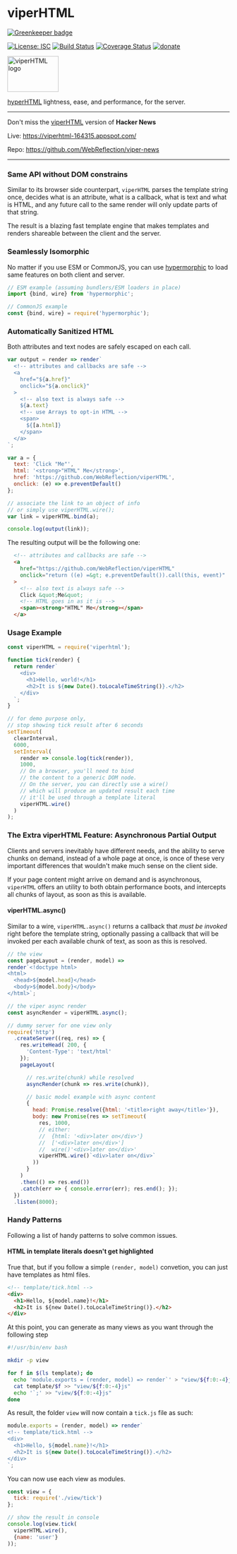 # viperHTML

[![Greenkeeper badge](https://badges.greenkeeper.io/WebReflection/viperHTML.svg)](https://greenkeeper.io/)

[![License: ISC](https://img.shields.io/badge/License-ISC-yellow.svg)](https://opensource.org/licenses/ISC) [![Build Status](https://travis-ci.org/WebReflection/hyperHTML.svg?branch=master)](https://travis-ci.org/WebReflection/viperHTML) [![Coverage Status](https://coveralls.io/repos/github/WebReflection/viperHTML/badge.svg?branch=master)](https://coveralls.io/github/WebReflection/viperHTML?branch=master) [![donate](https://img.shields.io/badge/$-donate-ff69b4.svg?maxAge=2592000&style=flat)](https://github.com/WebReflection/donate)

<img alt="viperHTML logo" src="https://webreflection.github.io/hyperHTML/logo/viperhtml.svg" width="116" height="81">

[hyperHTML](https://github.com/WebReflection/hyperHTML) lightness, ease, and performance, for the server.

- - -
Don't miss the [viperHTML](https://github.com/WebReflection/viperHTML) version of **Hacker News**

Live: https://viperhtml-164315.appspot.com/

Repo: https://github.com/WebReflection/viper-news
- - -

### Same API without DOM constrains
Similar to its browser side counterpart, `viperHTML` parses the template string once, decides what is an attribute, what is a callback, what is text and what is HTML, and any future call to the same render will only update parts of that string.

The result is a blazing fast template engine that makes templates and renders shareable between the client and the server.

### Seamlessly Isomorphic
No matter if you use ESM or CommonJS, you can use [hypermorphic](https://github.com/WebReflection/hypermorphic#hypermorphic-)
to load same features on both client and server.

```js
// ESM example (assuming bundlers/ESM loaders in place)
import {bind, wire} from 'hypermorphic';

// CommonJS example
const {bind, wire} = require('hypermorphic');
```


### Automatically Sanitized HTML
Both attributes and text nodes are safely escaped on each call.
```js
var output = render => render`
  <!-- attributes and callbacks are safe -->
  <a
    href="${a.href}"
    onclick="${a.onclick}"
  >
    <!-- also text is always safe -->
    ${a.text}
    <!-- use Arrays to opt-in HTML -->
    <span>
      ${[a.html]}
    </span>
  </a>
`;

var a = {
  text: 'Click "Me"',
  html: '<strong>"HTML" Me</strong>',
  href: 'https://github.com/WebReflection/viperHTML',
  onclick: (e) => e.preventDefault()
};

// associate the link to an object of info
// or simply use viperHTML.wire();
var link = viperHTML.bind(a);

console.log(output(link));
```

The resulting output will be the following one:
```html
  <!-- attributes and callbacks are safe -->
  <a
    href="https://github.com/WebReflection/viperHTML"
    onclick="return ((e) =&gt; e.preventDefault()).call(this, event)"
  >
    <!-- also text is always safe -->
    Click &quot;Me&quot;
    <!-- HTML goes in as it is -->
    <span><strong>"HTML" Me</strong></span>
  </a>
```

### Usage Example
```js
const viperHTML = require('viperhtml');

function tick(render) {
  return render`
    <div>
      <h1>Hello, world!</h1>
      <h2>It is ${new Date().toLocaleTimeString()}.</h2>
    </div>
  `;
}

// for demo purpose only,
// stop showing tick result after 6 seconds
setTimeout(
  clearInterval,
  6000,
  setInterval(
    render => console.log(tick(render)),
    1000,
    // On a browser, you'll need to bind
    // the content to a generic DOM node.
    // On the server, you can directly use a wire()
    // which will produce an updated result each time
    // it'll be used through a template literal
    viperHTML.wire()
  )
);
```




### The Extra viperHTML Feature: Asynchronous Partial Output

Clients and servers inevitably have different needs,
and the ability to serve chunks on demand, instead of a whole page at once,
is once of these very important differences that wouldn't make much sense on the client side.

If your page content might arrive on demand and is asynchronous,
`viperHTML` offers an utility to both obtain performance boots,
and intercepts all chunks of layout, as soon as this is available.


#### viperHTML.async()

Similar to a wire, `viperHTML.async()` returns a callback that *must be invoked* right before the template string,
optionally passing a callback that will be invoked per each available chunk of text, as soon as this is resolved.

```js
// the view
const pageLayout = (render, model) =>
render`<!doctype html>
<html>
  <head>${model.head}</head>
  <body>${model.body}</body>
</html>`;

// the viper async render
const asyncRender = viperHTML.async();

// dummy server for one view only
require('http')
  .createServer((req, res) => {
    res.writeHead( 200, {
      'Content-Type': 'text/html'
    });
    pageLayout(

      // res.write(chunk) while resolved
      asyncRender(chunk => res.write(chunk)),

      // basic model example with async content
      {
        head: Promise.resolve({html: '<title>right away</title>'}),
        body: new Promise(res => setTimeout(
          res, 1000,
          // either:
          //  {html: '<div>later on</div>'}
          //  ['<div>later on</div>']
          //  wire()'<div>later on</div>'
          viperHTML.wire()`<div>later on</div>`
        ))
      }
    )
    .then(() => res.end())
    .catch(err => { console.error(err); res.end(); });
  })
  .listen(8000);
```


### Handy Patterns
Following a list of handy patterns to solve common issues.

#### HTML in template literals doesn't get highlighted
True that, but if you follow a simple `(render, model)` convetion,
you can just have templates as html files.
```html
<!-- template/tick.html -->
<div>
  <h1>Hello, ${model.name}!</h1>
  <h2>It is ${new Date().toLocaleTimeString()}.</h2>
</div>
```
At this point, you can generate as many views as you want through the following step
```sh
#!/usr/bin/env bash

mkdir -p view

for f in $(ls template); do
  echo 'module.exports = (render, model) => render`' > "view/${f:0:-4}js"
  cat template/$f >> "view/${f:0:-4}js"
  echo '`;' >> "view/${f:0:-4}js"
done
```

As result, the folder `view` will now contain a `tick.js` file as such:
```js
module.exports = (render, model) => render`
<!-- template/tick.html -->
<div>
  <h1>Hello, ${model.name}!</h1>
  <h2>It is ${new Date().toLocaleTimeString()}.</h2>
</div>
`;
```

You can now use each view as modules.
```js
const view = {
  tick: require('./view/tick')
};

// show the result in console
console.log(view.tick(
  viperHTML.wire(),
  {name: 'user'}
));
```
